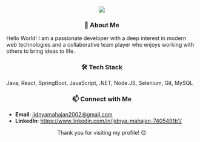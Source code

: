 <h1 align="center">
  <img src="https://readme-typing-svg.demolab.com?font=Montserrat&size=22&duration=2000&pause=1000&color=808080&center=true&vCenter=true&width=500&lines=Hey there! I'm Jidnya, a web enthusiast. 👋">
</h1>

###  <h3 align="center">🌟 About Me </h3>
Hello World! I am a passionate developer with a deep interest in modern web technologies and a collaborative team player who enjoys working with others to bring ideas to life. 



###  <h3 align="center">🛠️ Tech Stack </h3>
Java, React, SpringBoot, JavaScript, .NET, Node.JS, Selenium, Git, MySQL


### <h3 align="center">📫 Connect with Me </h3>
  - **Email**: jidnyamahajan2002@gmail.com<br>
  - **LinkedIn**: https://www.linkedin.com/in/jidnya-mahajan-7405491b1/<br>

<p align="center">
  Thank you for visiting my profile! 😊
</p>
